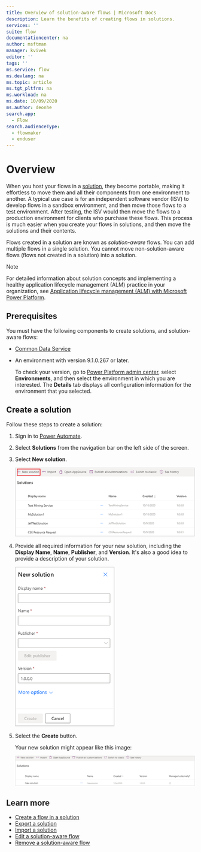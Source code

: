 ```yaml
---
title: Overview of solution-aware flows | Microsoft Docs
description: Learn the benefits of creating flows in solutions.
services: ''
suite: flow
documentationcenter: na
author: msftman
manager: kvivek
editor: ''
tags: ''
ms.service: flow
ms.devlang: na
ms.topic: article
ms.tgt_pltfrm: na
ms.workload: na
ms.date: 10/09/2020
ms.author: deonhe
search.app: 
  - Flow
search.audienceType: 
  - flowmaker
  - enduser
---
```


# Overview


When you host your flows in a [solution](/power-platform/alm/solution-concepts-alm), they become portable, making it effortless to move them and all their components from one environment to another. A typical use case is for an independent software vendor (ISV) to develop flows in a sandbox environment, and then move those flows to a test environment. After testing, the ISV would then move the flows to a production environment for clients who purchase these flows. This process is much easier when you create your flows in solutions, and then move the solutions and their contents.

Flows created in a solution are known as *solution-aware* flows. You can add multiple flows in a single solution. You cannot move non-solution-aware flows (flows not created in a solution) into a solution.

> [!NOTE]
> For detailed information about solution concepts and implementing a healthy application lifecycle management (ALM) practice in your organization, see [Application lifecycle management (ALM) with Microsoft Power Platform](/power-platform/alm/).

## Prerequisites

You must have the following components to create solutions, and solution-aware flows:

- [Common Data Service](https://docs.microsoft.com/powerapps/maker/common-data-service/data-platform-intro)
- An environment with version 9.1.0.267 or later.

  To check your version, go to [Power Platform admin center](https://admin.powerplatform.microsoft.com/), select **Environments**, and then select the environment in which you are interested. The **Details** tab displays all configuration information for the environment that you selected.

## Create a solution

Follow these steps to create a solution:

1. Sign in to [Power Automate](https://flow.microsoft.com).
1. Select **Solutions** from the navigation bar on the left side of the screen.
1. Select **New solution**.

   ![Select a new solution](./media/overview-solution-flows/select-new-solution.png "Screen showing select new solution")

1. Provide all required information for your new solution, including the **Display Name**,  **Name**, **Publisher**, and **Version**. It's also a good idea to provide a description of your solution.

   ![Select new solution](./media/overview-solution-flows/new-solution.png "new solution properties screen")

1. Select the **Create** button.

  
   Your new solution might appear like this image:


   ![Displays the new solution](./media/overview-solution-flows/new-solution-created.png "New solution showing on the *Solutions* screen")


  
## Learn more

- [Create a flow in a solution](./create-flow-solution.md)
- [Export a solution](./export-flow-solution.md)
- [Import a solution](./import-flow-solution.md)
- [Edit a solution-aware flow](./edit-solution-aware-flow.md)
- [Remove a solution-aware flow](./remove-solution-aware-flow.md)
